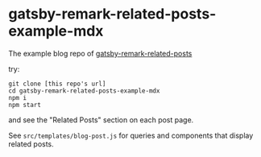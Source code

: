 # gatsby-remark-related-posts-example-mdx

The example blog repo of [gatsby-remark-related-posts](https://www.npmjs.com/package/gatsby-remark-related-posts)

try:

```
git clone [this repo's url]
cd gatsby-remark-related-posts-example-mdx
npm i
npm start
```

and see the "Related Posts" section on each post page.

See `src/templates/blog-post.js` for queries and components that display related posts.
